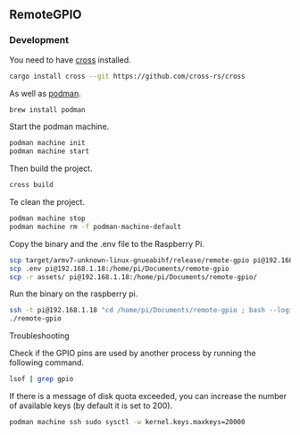 ## RemoteGPIO

### Development

You need to have [cross](https://github.com/rust-embedded/cross) installed.

```bash
cargo install cross --git https://github.com/cross-rs/cross
```

As well as [podman](https://podman.io/).

```bash
brew install podman
```

Start the podman machine.

```bash
podman machine init
podman machine start
```

Then build the project.

```bash
cross build
```

Te clean the project.

```bash
podman machine stop
podman machine rm -f podman-machine-default
```

Copy the binary and the .env file to the Raspberry Pi.

```bash
scp target/armv7-unknown-linux-gnueabihf/release/remote-gpio pi@192.168.1.18:/home/pi/Documents/remote-gpio
scp .env pi@192.168.1.18:/home/pi/Documents/remote-gpio
scp -r assets/ pi@192.168.1.18:/home/pi/Documents/remote-gpio/
```

Run the binary on the raspberry pi.

```bash
ssh -t pi@192.168.1.18 "cd /home/pi/Documents/remote-gpio ; bash --login"
./remote-gpio
```

Troubleshooting

Check if the GPIO pins are used by another process by running the following command.

```bash
lsof | grep gpio
```

If there is a message of disk quota exceeded, you can increase the number of available keys (by default it is set to 200).

```bash
podman machine ssh sudo sysctl -w kernel.keys.maxkeys=20000
```
